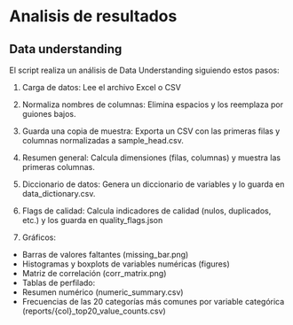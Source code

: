 # Analisis de resultados
## Data understanding

El script realiza un análisis de Data Understanding siguiendo estos pasos:

1) Carga de datos: Lee el archivo Excel o CSV
2) Normaliza nombres de columnas: Elimina espacios y los reemplaza por guiones bajos.
3) Guarda una copia de muestra: Exporta un CSV con las primeras filas y columnas normalizadas a sample_head.csv.
4) Resumen general: Calcula dimensiones (filas, columnas) y muestra las primeras columnas.
5) Diccionario de datos: Genera un diccionario de variables y lo guarda en data_dictionary.csv.
6) Flags de calidad: Calcula indicadores de calidad (nulos, duplicados, etc.) y los guarda en quality_flags.json

7) Gráficos:
- Barras de valores faltantes (missing_bar.png)
- Histogramas y boxplots de variables numéricas (figures)
- Matriz de correlación (corr_matrix.png)
- Tablas de perfilado:
- Resumen numérico (numeric_summary.csv)
- Frecuencias de las 20 categorías más comunes por variable categórica (reports/{col}_top20_value_counts.csv)
